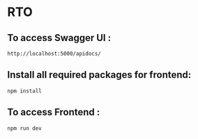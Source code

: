# RTO

## To access Swagger UI :
`http://localhost:5000/apidocs/`

## Install all required packages for frontend:
`npm install`

## To access Frontend :
`npm run dev`
